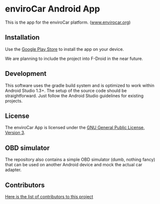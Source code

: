 # enviroCar Android App

This is the app for the enviroCar platform. (www.envirocar.org)

## Installation

Use the [Google Play Store](https://play.google.com/store/apps/details?id=org.envirocar.app) to install the app on your device.

We are planning to include the project into F-Droid in the near future.

## Development

This software uses the gradle build system and is optimized to work within Android Studio 1.3+.
The setup of the source code should be straightforward. Just follow the Android Studio guidelines
for existing projects.

## License

The enviroCar App is licensed under the [GNU General Public License, Version 3](https://github.com/enviroCar/enviroCar-app/blob/master/LICENSE).

## OBD simulator

The repository also contains a simple OBD simulator (dumb, nothing fancy) that can
be used on another Android device and mock the actual car adapter.

## Contributors

[Here is the list of contributors to this project](https://github.com/enviroCar/enviroCar-app/blob/master/CONTRIBUTORS.md)

